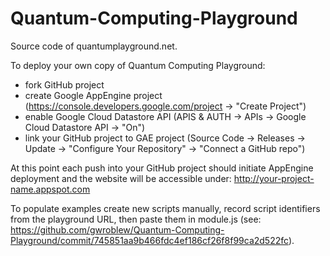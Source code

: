 Quantum-Computing-Playground
============================

Source code of quantumplayground.net.

To deploy your own copy of Quantum Computing Playground:

 - fork GitHub project
 - create Google AppEngine project (https://console.developers.google.com/project -> "Create Project")
 - enable Google Cloud Datastore API (APIS & AUTH -> APIs -> Google Cloud Datastore API -> "On")
 - link your GitHub project to GAE project (Source Code -> Releases -> Update -> "Configure Your Repository" -> "Connect a GitHub repo")

At this point each push into your GitHub project should initiate AppEngine deployment and the website will be accessible under: http://your-project-name.appspot.com

To populate examples create new scripts manually, record script identifiers from the playground URL, then paste them in module.js (see: https://github.com/gwroblew/Quantum-Computing-Playground/commit/745851aa9b466fdc4ef186cf26f8f99ca2d522fc).

